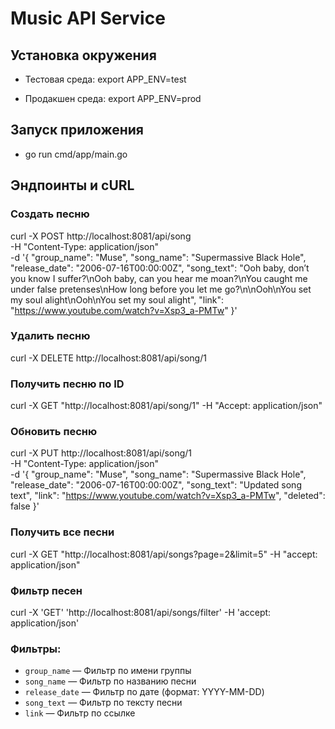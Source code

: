 # Music API Service

## Установка окружения

- Тестовая среда:
  export APP_ENV=test

- Продакшен среда:
  export APP_ENV=prod

## Запуск приложения

- go run cmd/app/main.go


## Эндпоинты и cURL

### Создать песню
curl -X POST http://localhost:8081/api/song \
-H "Content-Type: application/json" \
-d '{
"group_name": "Muse",
"song_name": "Supermassive Black Hole",
"release_date": "2006-07-16T00:00:00Z",
"song_text": "Ooh baby, don’t you know I suffer?\nOoh baby, can you hear me moan?\nYou caught me under false pretenses\nHow long before you let me go?\n\nOoh\nYou set my soul alight\nOoh\nYou set my soul alight",
"link": "https://www.youtube.com/watch?v=Xsp3_a-PMTw"
}'


### Удалить песню
curl -X DELETE http://localhost:8081/api/song/1

### Получить песню по ID
curl -X GET "http://localhost:8081/api/song/1" -H "Accept: application/json"

### Обновить песню
curl -X PUT http://localhost:8081/api/song/1 \
-H "Content-Type: application/json" \
-d '{
"group_name": "Muse",
"song_name": "Supermassive Black Hole",
"release_date": "2006-07-16T00:00:00Z",
"song_text": "Updated song text",
"link": "https://www.youtube.com/watch?v=Xsp3_a-PMTw",
"deleted": false
}'


### Получить все песни
curl -X GET "http://localhost:8081/api/songs?page=2&limit=5" -H "accept: application/json"


### Фильтр песен
curl -X 'GET'
'http://localhost:8081/api/songs/filter'
-H 'accept: application/json'

### Фильтры:
- `group_name` — Фильтр по имени группы
- `song_name` — Фильтр по названию песни
- `release_date` — Фильтр по дате (формат: YYYY-MM-DD)
- `song_text` — Фильтр по тексту песни
- `link` — Фильтр по ссылке